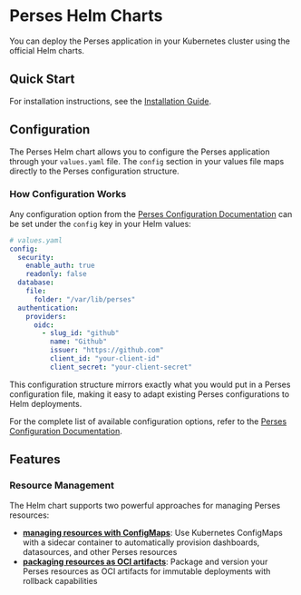 # Perses Helm Charts

You can deploy the Perses application in your Kubernetes cluster using the official Helm charts.

## Quick Start

For installation instructions, see the [Installation Guide](installation.md).

## Configuration

The Perses Helm chart allows you to configure the Perses application through your `values.yaml` file. The `config` section in your values file maps directly to the Perses configuration structure.

### How Configuration Works

Any configuration option from the [Perses Configuration Documentation](https://perses.dev/perses/docs/configuration/configuration/) can be set under the `config` key in your Helm values:

```yaml
# values.yaml
config:
  security:
    enable_auth: true
    readonly: false
  database:
    file:
      folder: "/var/lib/perses"
  authentication:
    providers:
      oidc:
        - slug_id: "github"
          name: "Github"
          issuer: "https://github.com"
          client_id: "your-client-id"
          client_secret: "your-client-secret"
```

This configuration structure mirrors exactly what you would put in a Perses configuration file, making it easy to adapt existing Perses configurations to Helm deployments.

For the complete list of available configuration options, refer to the [Perses Configuration Documentation](https://perses.dev/perses/docs/configuration/configuration/).

## Features

### Resource Management

The Helm chart supports two powerful approaches for managing Perses resources:

- **[managing resources with ConfigMaps](managing-resources-with-configmaps.md)**: Use Kubernetes ConfigMaps with a sidecar container to automatically provision dashboards, datasources, and other Perses resources
- **[packaging resources as OCI artifacts](packaging-resources-as-oci-artifacts.md)**: Package and version your Perses resources as OCI artifacts for immutable deployments with rollback capabilities